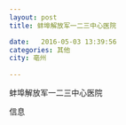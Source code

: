 ```yaml
--- 
layout: post 
title: 蚌埠解放军一二三中心医院

date:   2016-05-03 13:39:56 
categories: 其他  
city: 亳州
  
--- 
```

   
蚌埠解放军一二三中心医院

信息


